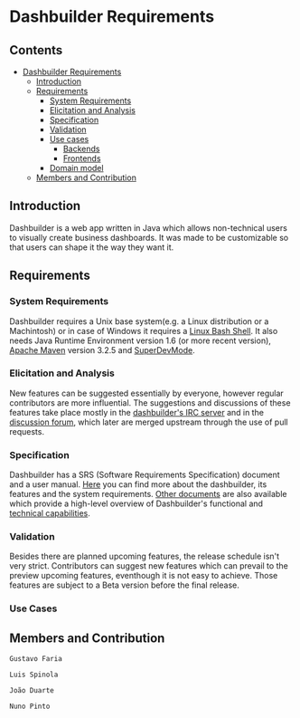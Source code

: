 # Dashbuilder Requirements

## Contents
* [Dashbuilder Requirements](#dashbuilder-requirements)
	* [Introduction](#introduction)
	* [Requirements](#requirements)
		* [System Requirements](#system-requirements)
		* [Elicitation and Analysis](#elicitation-and-analysis)
		* [Specification](#specification)
		* [Validation](#validation)
		* [Use cases](#use-cases)
			* [Backends](#backends)
			* [Frontends](#frontends)
		* [Domain model](#domain-model)
	* [Members and Contribution](#members-contribution)
		
## Introduction

Dashbuilder is a web app written in Java which allows non-technical users to visually create business dashboards. It was made to be customizable so that users can shape it the way they want it.


## Requirements

### System Requirements

Dashbuilder requires a Unix base system(e.g. a Linux distribution or a Machintosh) or in case of Windows it requires a [Linux Bash Shell](http://www.howtogeek.com/249966/how-to-install-and-use-the-linux-bash-shell-on-windows-10/).
It also needs Java Runtime Environment version 1.6 (or more recent version), [Apache Maven](https://maven.apache.org/download.cgi) version 3.2.5 and [SuperDevMode](http://www.gwtproject.org/articles/superdevmode.html).


### Elicitation and Analysis

New features can be suggested essentially by everyone, however regular contributors are more influential. The suggestions and discussions of these features take place mostly in the [dashbuilder's IRC server](http://dashbuilder.org/help/chat.html) and in the [discussion forum](https://groups.google.com/forum/#!forum/dashbuilder-development), which later are merged upstream through the use of pull requests.


### Specification

Dashbuilder has a SRS (Software Requirements Specification) document and a user manual. [Here](http://dashbuilder.org/learn/documentation.html) you can find more about the dashbuilder, its features and the system requirements.
[Other documents](http://dashbuilder.org/learn/slides.html) are also available which provide a high-level overview of Dashbuilder's functional and [technical capabilities](http://dashbuilder.org/learn/screenshots.html).


### Validation

Besides there are planned upcoming features, the release schedule isn't very strict. Contributors can suggest new features which can prevail to the preview upcoming features, eventhough it is not easy to achieve. Those features are subject to a Beta version before the final release.


### Use Cases



## Members and Contribution

	Gustavo Faria		
	
	Luis Spinola		
	
	João Duarte		
	
	Nuno Pinto		